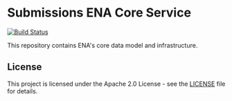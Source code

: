 # Submissions ENA Core Service

[![Build Status](https://travis-ci.org/EMBL-EBI-SUBS/subs-ena-core-service.svg?branch=master)](https://travis-ci.org/EMBL-EBI-SUBS/subs-ena-core-service)

This repository contains ENA's core data model and infrastructure.

## License
This project is licensed under the Apache 2.0 License - see the [LICENSE](LICENSE.md) file for details.